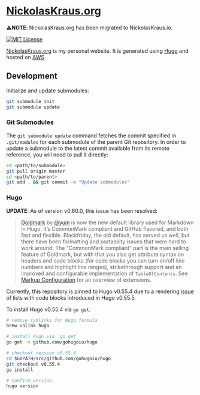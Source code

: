 # [NickolasKraus.org](https://nickolaskraus.org)

⚠️**NOTE**: NickolasKraus.org has been migrated to NickolasKraus.io.

[![MIT License](https://img.shields.io/badge/License-MIT-blue.svg)](https://github.com/nickolashkraus/nickolaskraus-org/blob/master/LICENSE)

[NickolasKraus.org](https://nickolaskraus.org) is my personal website. It is generated using [Hugo](https://gohugo.io) and hosted on [AWS](https://aws.amazon.com).

## Development

Initialize and update submodules:

```bash
git submodule init
git submodule update
```

### Git Submodules

The `git submodule update` command fetches the commit specified in `.git/modules` for each submodule of the parent Git repository. In order to update a submodule to the latest commit available from its remote reference, you will need to pull it directly:

```bash
cd <path/to/submodule>
git pull origin master
cd <path/to/parent>
git add . && git commit -m "Update submodules"
```

### Hugo

**UPDATE**: As of version v0.60.0, this issue has been resolved:

>[Goldmark](https://github.com/yuin/goldmark) by [@yuin](https://github.com/yuin) is now the new default library used for Markdown in Hugo. It’s CommonMark compliant and GitHub flavored, and both fast and flexible. Blackfriday, the old default, has served us well, but there have been formatting and portability issues that were hard to work around. The “CommonMark compliant” part is the main selling feature of Goldmark, but with that you also get attribute syntax on headers and code blocks (for code blocks you can turn on/off line numbers and highlight line ranges), strikethrough support and an improved and configurable implementation of `TableOfContents`. See [Markup Configuration](https://gohugo.io/getting-started/configuration-markup) for an overview of extensions.

Currently, this repository is pinned to Hugo v0.55.4 due to a rendering [issue](https://github.com/gohugoio/hugo/issues/6040) of lists with code blocks introduced in Hugo v0.55.5.

To install Hugo v0.55.4 via `go get`:

```bash
# remove symlinks for Hugo formula
brew unlink hugo

# install Hugo via `go get`
go get -v github.com/gohugoio/hugo

# checkout version v0.55.4
cd $GOPATH/src/github.com/gohugoio/hugo
git checkout v0.55.4
go install

# confirm version
hugo version
```
